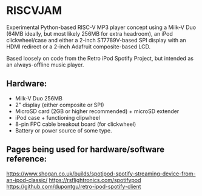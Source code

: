 # RISCVJAM
Experimental Python-based RISC-V MP3 player concept using a Milk-V Duo (64MB ideally, but most likely 256MB for extra headroom), an iPod clickwheel/case and either a 2-inch ST7789V-based SPI display with an HDMI redirect or a 2-inch Adafruit composite-based LCD.

Based loosely on code from the Retro iPod Spotify Project, but intended as an always-offline music player.

## Hardware:
- Milk-V Duo 256MB
- 2" display (either composite or SPI)
- MicroSD card (2GB or higher recommended) + microSD extender
- iPod case + functioning clipwheel
- 8-pin FPC cable breakout board (for clickwheel)
- Battery or power source of some type.

## Pages being used for hardware/software reference:
https://www.shogan.co.uk/builds/spotipod-spotify-streaming-device-from-an-ipod-classic/
https://rsflightronics.com/spotifypod
https://github.com/dupontgu/retro-ipod-spotify-client
